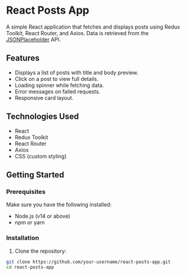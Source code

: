 # React Posts App

A simple React application that fetches and displays posts using Redux Toolkit, React Router, and Axios. Data is retrieved from the [JSONPlaceholder](https://jsonplaceholder.typicode.com/posts) API.

## Features

- Displays a list of posts with title and body preview.
- Click on a post to view full details.
- Loading spinner while fetching data.
- Error messages on failed requests.
- Responsive card layout.

## Technologies Used

- React
- Redux Toolkit
- React Router
- Axios
- CSS (custom styling)

## Getting Started

### Prerequisites

Make sure you have the following installed:
- Node.js (v14 or above)
- npm or yarn

### Installation

1. Clone the repository:

```bash
git clone https://github.com/your-username/react-posts-app.git
cd react-posts-app
